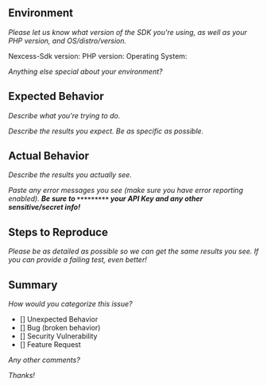 ## Environment

_Please let us know what version of the SDK you're using, as well as your PHP version, and OS/distro/version._

Nexcess-Sdk version:
PHP version:
Operating System:

_Anything else special about your environment?_

## Expected Behavior

_Describe what you're trying to do._

_Describe the results you expect. Be as specific as possible._

## Actual Behavior

_Describe the results you actually see._

_Paste any error messages you see (make sure you have error reporting enabled)._
**_Be sure to `*********` your API Key and any other sensitive/secret info!_**

## Steps to Reproduce

_Please be as detailed as possible so we can get the same results you see. If you can provide a failing test, even better!_

## Summary

_How would you categorize this issue?_

- [] Unexpected Behavior
- [] Bug (broken behavior)
- [] Security Vulnerability
- [] Feature Request

_Any other comments?_

_Thanks!_
